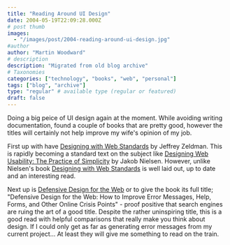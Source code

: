 ```yaml
---
title: "Reading Around UI Design"
date: 2004-05-19T22:09:28.000Z
# post thumb
images:
  - "/images/post/2004-reading-around-ui-design.jpg"
#author
author: "Martin Woodward"
# description
description: "Migrated from old blog archive"
# Taxonomies
categories: ["technology", "books", "web", "personal"]
tags: ["blog", "archive"]
type: "regular" # available type (regular or featured)
draft: false
---
```


Doing a big peice of UI design again at the moment. While avoiding writing documentation, found a couple of books that are pretty good, however the titles will certainly not help improve my wife's opinion of my job.

First up with have [Designing with Web Standards](http://www.amazon.co.uk/exec/obidos/ASIN/0735712018/woodwardwebcom) by Jeffrey Zeldman. This is rapidly becoming a standard text on the subject like [Designing Web Usability: The Practice of Simplicity](http://www.amazon.co.uk/exec/obidos/ASIN/156205810X/woodwardwebcom) by Jakob Nielsen. However, unlike Nielsen's book [Designing with Web Standards](http://www.amazon.co.uk/exec/obidos/ASIN/0735712018/woodwardwebcom) is well laid out, up to date and an interesting read.

Next up is [Defensive Design for the Web](http://www.amazon.co.uk/exec/obidos/ASIN/073571410X/woodwardwebcom) or to give the book its full title; "Defensive Design for the Web: How to Improve Error Messages, Help, Forms, and Other Online Crisis Points" - proof positive that search engines are ruing the art of a good title. Despite the rather uninspiring title, this is a good read with helpful comparisons that really make you think about design. If I could only get as far as generating error messages from my current project... At least they will give me something to read on the train.
